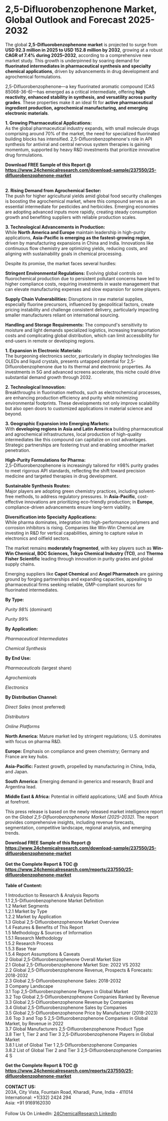 <h1>2,5-Difluorobenzophenone Market, Global Outlook and Forecast 2025-2032</h1><p>The global <strong>2,5-Difluorobenzophenone market</strong> is projected to surge from <strong>USD 92.3 million in 2025 to USD 152.8 million by 2032</strong>, growing at a robust <strong>CAGR of 7.4% during 2025–2032</strong>, according to a comprehensive new market study. This growth is underpinned by soaring demand for <strong>fluorinated intermediates in pharmaceutical synthesis and specialty chemical applications</strong>, driven by advancements in drug development and agrochemical formulations.</p><p>2,5-Difluorobenzophenone—a key fluorinated aromatic compound (CAS 85068-36-6)—has emerged as a critical intermediate, offering <strong>high reactivity, enhanced stability in synthesis, and versatility across purity grades</strong>. These properties make it an ideal fit for <strong>active pharmaceutical ingredient production, agrochemical manufacturing, and emerging electronic materials</strong>.</p><p><strong>1. Growing Pharmaceutical Applications:</strong><br>
As the global pharmaceutical industry expands, with small molecule drugs comprising around 70% of the market, the need for specialized fluorinated building blocks has intensified. 2,5-Difluorobenzophenone's role in API synthesis for antiviral and central nervous system therapies is gaining momentum, supported by heavy R&amp;D investments that prioritize innovative drug formulations.</p><div><b>Download FREE Sample of this Report @ 
            <a href="https://www.24chemicalresearch.com/download-sample/237550/25-difluorobenzophenone-market">
            https://www.24chemicalresearch.com/download-sample/237550/25-difluorobenzophenone-market</a></b></div><br><p><strong>2. Rising Demand from Agrochemical Sector:</strong><br>
The push for higher agricultural yields amid global food security challenges is boosting the agrochemical market, where this compound serves as an essential intermediate for pesticides and herbicides. Emerging economies are adopting advanced inputs more rapidly, creating steady consumption growth and benefiting suppliers with reliable production scales.</p><p><strong>3. Technological Advancements in Production:</strong><br>
While <strong>North America and Europe</strong> maintain leadership in high-purity applications, <strong>Asia-Pacific is emerging as the fastest-growing region</strong>, driven by manufacturing expansions in China and India. Innovations like continuous flow chemistry are optimizing yields, reducing costs, and aligning with sustainability goals in chemical processing.</p><p>Despite its promise, the market faces several hurdles:</p><p><strong>Stringent Environmental Regulations:</strong> Evolving global controls on fluorochemical production due to persistent pollutant concerns have led to higher compliance costs, requiring investments in waste management that can elevate manufacturing expenses and slow expansion for some players.</p><p><strong>Supply Chain Vulnerabilities:</strong> Disruptions in raw material supplies, especially fluorine precursors, influenced by geopolitical factors, create pricing instability and challenge consistent delivery, particularly impacting smaller manufacturers reliant on international sourcing.</p><p><strong>Handling and Storage Requirements:</strong> The compound's sensitivity to moisture and light demands specialized logistics, increasing transportation costs and complicating global distribution, which can limit accessibility for end-users in remote or developing regions.</p><p><strong>1. Expansion in Electronic Materials:</strong><br>
The burgeoning electronics sector, particularly in display technologies like OLEDs and liquid crystals, presents untapped potential for 2,5-Difluorobenzophenone due to its thermal and electronic properties. As investments in 5G and advanced screens accelerate, this niche could drive substantial demand growth through 2032.</p><p><strong>2. Technological Innovation:</strong><br>
Breakthroughs in fluorination methods, such as electrochemical processes, are enhancing production efficiency and purity while minimizing environmental footprints. These developments not only improve scalability but also open doors to customized applications in material science and beyond.</p><p><strong>3. Geographic Expansion into Emerging Markets:</strong><br>
With <strong>developing regions in Asia and Latin America</strong> building pharmaceutical and agrochemical infrastructures, local production of high-quality intermediates like this compound can capitalize on cost advantages. Strategic partnerships are fostering trust and enabling smoother market penetration.</p><p><strong>High-Purity Formulations for Pharma:</strong><br>
	2,5-Difluorobenzophenone is increasingly tailored for ≥98% purity grades to meet rigorous API standards, reflecting the shift toward precision medicine and targeted therapies in drug development.</p><p><strong>Sustainable Synthesis Routes:</strong><br>
	Major players are adopting green chemistry practices, including solvent-free methods, to address regulatory pressures. In <strong>Asia-Pacific</strong>, cost-effective innovations are prioritizing eco-friendly production; in <strong>Europe</strong>, compliance-driven advancements ensure long-term viability.</p><p><strong>Diversification into Specialty Applications:</strong><br>
	While pharma dominates, integration into high-performance polymers and corrosion inhibitors is rising. Companies like Win-Win Chemical are investing in R&amp;D for vertical capabilities, aiming to capture value in electronics and oilfield sectors.</p><p>The market remains <strong>moderately fragmented</strong>, with key players such as <strong>Win-Win Chemical, BOC Sciences, Tokyo Chemical Industry (TCI)</strong>, and <strong>Thermo Fisher Scientific</strong> leading through innovation in purity grades and global supply chains.</p><p>Emerging suppliers like <strong>Capot Chemical</strong> and <strong>Angel Pharmatech</strong> are gaining ground by forging partnerships and expanding capacities, appealing to pharmaceutical firms seeking reliable, GMP-compliant sources for fluorinated intermediates.</p><p><strong>By Type:</strong></p><p><em>Purity 98%</em> (dominant)</p><p><em>Purity 99%</em></p><p><strong>By Application:</strong></p><p><em>Pharmaceutical Intermediates</em></p><p><em>Chemical Synthesis</em></p><p><strong>By End Use:</strong></p><p><em>Pharmaceuticals</em> (largest share)</p><p><em>Agrochemicals</em></p><p><em>Electronics</em></p><p><strong>By Distribution Channel:</strong></p><p><em>Direct Sales</em> (most preferred)</p><p><em>Distributors</em></p><p><em>Online Platforms</em></p><p><strong>North America:</strong> Mature market led by stringent regulations; U.S. dominates with focus on pharma R&amp;D.</p><p><strong>Europe:</strong> Emphasis on compliance and green chemistry; Germany and France are key hubs.</p><p><strong>Asia-Pacific:</strong> Fastest growth, propelled by manufacturing in China, India, and Japan.</p><p><strong>South America:</strong> Emerging demand in generics and research; Brazil and Argentina lead.</p><p><strong>Middle East &amp; Africa:</strong> Potential in oilfield applications; UAE and South Africa at forefront.</p><p>This press release is based on the newly released market intelligence report on the <em>Global 2,5-Difluorobenzophenone Market (2025–2032)</em>. The report provides comprehensive insights, including revenue forecasts, segmentation, competitive landscape, regional analysis, and emerging trends.</p><div><b>Download FREE Sample of this Report @ 
            <a href="https://www.24chemicalresearch.com/download-sample/237550/25-difluorobenzophenone-market">
            https://www.24chemicalresearch.com/download-sample/237550/25-difluorobenzophenone-market</a></b></div><br><div><b>Get the Complete Report & TOC @ 
            <a href="https://www.24chemicalresearch.com/reports/237550/25-difluorobenzophenone-market">
            https://www.24chemicalresearch.com/reports/237550/25-difluorobenzophenone-market</a></b></div><br>
            <b>Table of Content:</b><p>1 Introduction to Research & Analysis Reports<br />
    1.1 2,5-Difluorobenzophenone Market Definition<br />
    1.2 Market Segments<br />
        1.2.1 Market by Type<br />
        1.2.2 Market by Application<br />
    1.3 Global 2,5-Difluorobenzophenone Market Overview<br />
    1.4 Features & Benefits of This Report<br />
    1.5 Methodology & Sources of Information<br />
        1.5.1 Research Methodology<br />
        1.5.2 Research Process<br />
        1.5.3 Base Year<br />
        1.5.4 Report Assumptions & Caveats<br />
2 Global 2,5-Difluorobenzophenone Overall Market Size<br />
    2.1 Global 2,5-Difluorobenzophenone Market Size: 2022 VS 2032<br />
    2.2 Global 2,5-Difluorobenzophenone Revenue, Prospects & Forecasts: 2018-2032<br />
    2.3 Global 2,5-Difluorobenzophenone Sales: 2018-2032<br />
3 Company Landscape<br />
    3.1 Top 2,5-Difluorobenzophenone Players in Global Market<br />
    3.2 Top Global 2,5-Difluorobenzophenone Companies Ranked by Revenue<br />
    3.3 Global 2,5-Difluorobenzophenone Revenue by Companies<br />
    3.4 Global 2,5-Difluorobenzophenone Sales by Companies<br />
    3.5 Global 2,5-Difluorobenzophenone Price by Manufacturer (2018-2023)<br />
    3.6 Top 3 and Top 5 2,5-Difluorobenzophenone Companies in Global Market, by Revenue in 2022<br />
    3.7 Global Manufacturers 2,5-Difluorobenzophenone Product Type<br />
    3.8 Tier 1, Tier 2 and Tier 3 2,5-Difluorobenzophenone Players in Global Market<br />
        3.8.1 List of Global Tier 1 2,5-Difluorobenzophenone Companies<br />
        3.8.2 List of Global Tier 2 and Tier 3 2,5-Difluorobenzophenone Companies<br />
4 S</p><div><b>Get the Complete Report & TOC @ 
            <a href="https://www.24chemicalresearch.com/reports/237550/25-difluorobenzophenone-market">
            https://www.24chemicalresearch.com/reports/237550/25-difluorobenzophenone-market</a></b></div><br><b>CONTACT US:</b><br>
            203A, City Vista, Fountain Road, Kharadi, Pune, India - 411014<br>
            International: +1(332) 2424 294<br>
            Asia: +91 9169162030 <br><br>
            Follow Us On LinkedIn: <a href="https://www.linkedin.com/company/24chemicalresearch/">24ChemicalResearch LinkedIn</a>